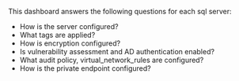 This dashboard answers the following questions for each sql server:

- How is the server configured?
- What tags are applied?
- How is encryption configured?
- Is vulnerability assessment and AD authentication enabled?
- What audit policy, virtual_network_rules are configured?
- How is the private endpoint configured?
